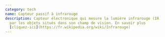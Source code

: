 ```yaml
---
category: tech
name: Capteur passif à infrarouge
description: Capteur électronique qui mesure la lumière infrarouge (IR) émise
  par les objets situés dans son champ de vision. En savoir plus
  [cliquez-ici](https://fr.wikipedia.org/wiki/Infrarouge)
---
```

